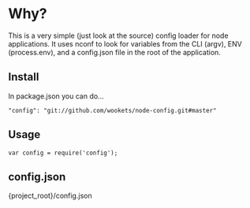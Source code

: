 
# Why?

This is a very simple (just look at the source) config loader for node applications. It uses nconf
to look for variables from the CLI (argv), ENV (process.env), and a config.json file in the root of the application.


## Install

In package.json you can do...

```"config": "git://github.com/wookets/node-config.git#master"```

## Usage

```
var config = require('config');
```

## config.json

{project_root}/config.json

